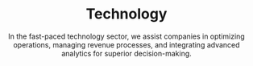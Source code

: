 ---
layout: industry
order: 4
title: Technology
subtitle: "In the fast-paced technology sector, we assist companies in optimizing operations, managing revenue processes, and integrating advanced analytics for superior decision-making."
intro: "SLKone catalyzes growth and innovation in the technology industry. We collaborate with tech companies to refine operations, optimize revenue streams, revitalize finance functions, and embed analytics into core processes, ensuring our clients stay ahead in a competitive landscape."
blurb-intro: "Enhance your initiatives with SLKone's expert consulting services tailored for the tech landscape."
landscape-title: "The Technology Landscape"
landscape-intro: "The technology sector is characterized by:"
landscape:
  - "Rapid innovation cycles and shortened product lifespans"
  - "Escalating competition from both incumbents and disruptive startups"
  - "Shifting business models towards subscription and service-based offerings"
  - "Increasing regulatory scrutiny and data privacy concerns"
  - "Talent acquisition and retention challenges in a competitive market"
landscape-conclusion: "These dynamics require agility and strategic foresight to navigate successfully."
approach-title: "Our Approach"
approach-intro: "SLKone adopts a holistic view of technology companies, addressing challenges across product development, go-to-market strategies, and operational efficiency. Our methodology integrates:"
approach:
  - point: "Agile Transformation"
    description: "Fostering nimble product development and organizational structures"
    icon: "fa-solid fa-chart-line"
  - point: "Data-Driven Decision Making"
    description: "Leveraging analytics to inform strategic choices"
    icon: "fa-solid fa-chart-line"
  - point: "Scalable Operations Design"
    description: "Building infrastructure to support hypergrowth"
    icon: "fa-solid fa-chart-line"
  - point: "Customer-Centric Innovation"
    description: "Aligning product development with market needs"
  - point: "Financial Optimization"
    description: "Enhancing profitability and investor value"
    icon: "fa-solid fa-chart-line"
why_choose:
  - point: "Tech Industry Expertise"
    description: "In-depth knowledge of technology business models and market dynamics."
    icon: "fa-solid fa-user-tie"
  - point: "Agile Transformation"
    description: "Implementing nimble structures and processes for rapid innovation."
    icon: "fa-solid fa-arrows-left-right"
  - point: "Data-Driven Strategies"
    description: "Leveraging analytics to guide strategic and operational decisions."
    icon: "fa-solid fa-chart-candlestick"
  - point: "Scalable Solutions"
    description: "Designing infrastructure to support rapid growth and scalability."
    icon: "fa-solid fa-diagram-project"
  - point: "Customer-Centric Approach"
    description: "Aligning product development with evolving market needs."
    icon: "fa-solid fa-people-line"
  - point: "Financial Optimization"
    description: "Enhancing profitability and investor value through strategic financial management."
    icon: "fa-solid fa-chart-line"
  - point: "Proven Track Record"
    description: "Successful partnerships with tech companies to drive growth and efficiency."
    icon: "fa-solid fa-trophy"
  - point: "Collaborative Partnership"
    description: "Working closely with your team to ensure tailored and effective solutions."
    icon: "fa-solid fa-wrench"
cta_title: "Ready to accelerate your technology company's growth?"
cta: "Contact SLKone today to discover how our specialized services can enhance your operations and drive sustainable innovation."
icon: "fa-solid fa-microchip"
color: "forest"
background_image: "/assets/images/backgrounds/technology.webp"
permalink: /industries/technology
---